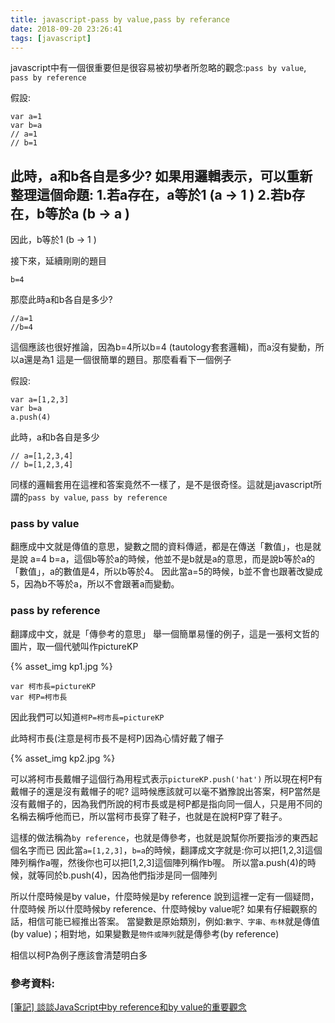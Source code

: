 ```yaml
---
title: javascript-pass by value,pass by referance
date: 2018-09-20 23:26:41
tags: [javascript]
---
```

javascript中有一個很重要但是很容易被初學者所忽略的觀念:`pass by value`, `pass by reference`

假設:
```
var a=1
var b=a
// a=1
// b=1
```
此時，a和b各自是多少?
如果用邏輯表示，可以重新整理這個命題:
1.若a存在，a等於1 (a → 1 )
2.若b存在，b等於a (b → a )
-----------------------------
因此，b等於1 (b → 1 )

接下來，延續剛剛的題目
```
b=4
```
那麼此時a和b各自是多少?
```
//a=1
//b=4
```

這個應該也很好推論，因為b=4所以b=4 (tautology套套邏輯)，而a沒有變動，所以a還是為1
這是一個很簡單的題目。那麼看看下一個例子

假設:
```
var a=[1,2,3]
var b=a
a.push(4)
```
此時，a和b各自是多少
```
// a=[1,2,3,4]
// b=[1,2,3,4]
```
同樣的邏輯套用在這裡和答案竟然不一樣了，是不是很奇怪。這就是javascript所謂的`pass by value`, `pass by reference`

### pass by value
翻應成中文就是傳值的意思，變數之間的資料傳遞，都是在傳送「數值」，也是就是說
a=4
b=a，這個b等於a的時候，他並不是b就是a的意思，而是說b等於a的「數值」，a的數值是4，所以b等於4。
因此當a=5的時候，b並不會也跟著改變成5，因為b不等於a，所以不會跟著a而變動。



### pass by reference
翻譯成中文，就是「傳參考的意思」
舉一個簡單易懂的例子，這是一張柯文哲的圖片，取一個代號叫作pictureKP

{% asset_img kp1.jpg %}

```
var 柯市長=pictureKP
var 柯P=柯市長
```
因此我們可以知道`柯P=柯市長=pictureKP`

此時柯市長(注意是柯市長不是柯P)因為心情好戴了帽子

{% asset_img kp2.jpg %}

可以將柯市長戴帽子這個行為用程式表示`pictureKP.push('hat')`
所以現在柯P有戴帽子的還是沒有戴帽子的呢?
這時候應該就可以毫不猶豫說出答案，柯P當然是沒有戴帽子的，因為我們所說的柯市長或是柯P都是指向同一個人，只是用不同的名稱去稱呼他而已，所以當柯市長穿了鞋子，也就是在說柯P穿了鞋子。

這樣的做法稱為`by reference`，也就是傳參考，也就是說幫你所要指涉的東西起個名字而已
因此當`a=[1,2,3]`，`b=a`的時候，翻譯成文字就是:你可以把[1,2,3]這個陣列稱作a喔，然後你也可以把[1,2,3]這個陣列稱作b喔。
所以當a.push(4)的時候，就等同於b.push(4)，因為他們指涉是同一個陣列



所以什麼時候是by value，什麼時候是by reference
說到這裡一定有一個疑問，什麼時候
所以什麼時候by reference、什麼時候by value呢?
如果有仔細觀察的話，相信可能已經推出答案。
當變數是原始類別，例如:`數字、字串、布林`就是傳值(by value)；相對地，如果變數是`物件或陣列`就是傳參考(by reference)

相信以柯P為例子應該會清楚明白多



### 參考資料:
[[筆記] 談談JavaScript中by reference和by value的重要觀念](https://pjchender.blogspot.com/2016/03/javascriptby-referenceby-value.html)

